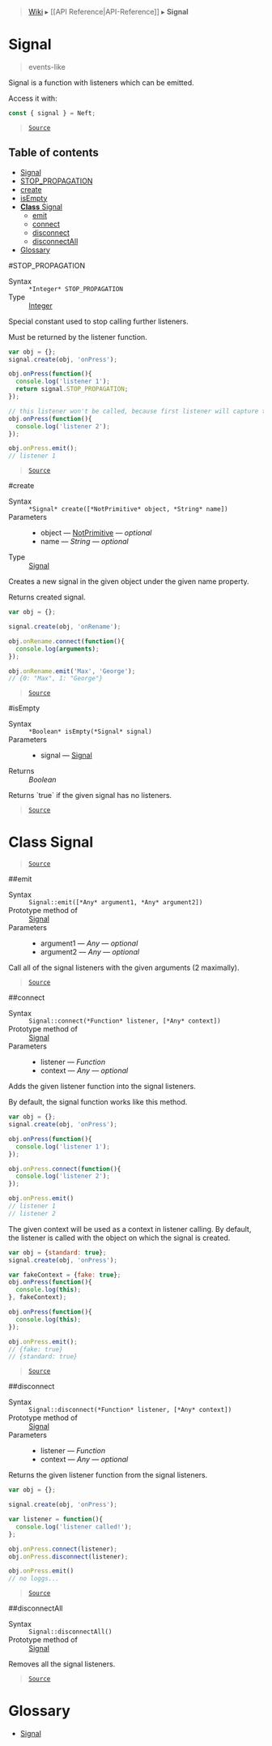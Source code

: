 > [Wiki](Home) ▸ [[API Reference|API-Reference]] ▸ **Signal**

# Signal

> events-like

Signal is a function with listeners which can be emitted.

Access it with:
```javascript
const { signal } = Neft;
```

> [`Source`](/Neft-io/neft/blob/e79ebc2b61607e795a53c22d1577605addf00689/src/signal/index.litcoffee#signal)

## Table of contents
* [Signal](#signal)
* [STOP_PROPAGATION](#stoppropagation)
* [create](#create)
* [isEmpty](#isempty)
* [**Class** Signal](#class-signal)
  * [emit](#emit)
  * [connect](#connect)
  * [disconnect](#disconnect)
  * [disconnectAll](#disconnectall)
* [Glossary](#glossary)

#STOP_PROPAGATION
<dl><dt>Syntax</dt><dd><code>&#x2A;Integer&#x2A; STOP_PROPAGATION</code></dd><dt>Type</dt><dd><a href="/Neft-io/neft/wiki/Utils-API#isinteger">Integer</a></dd></dl>
Special constant used to stop calling further listeners.

Must be returned by the listener function.

```javascript
var obj = {};
signal.create(obj, 'onPress');

obj.onPress(function(){
  console.log('listener 1');
  return signal.STOP_PROPAGATION;
});

// this listener won't be called, because first listener will capture this signal
obj.onPress(function(){
  console.log('listener 2');
});

obj.onPress.emit();
// listener 1
```

> [`Source`](/Neft-io/neft/blob/e79ebc2b61607e795a53c22d1577605addf00689/src/signal/index.litcoffee#stoppropagation)

#create
<dl><dt>Syntax</dt><dd><code>&#x2A;Signal&#x2A; create([&#x2A;NotPrimitive&#x2A; object, &#x2A;String&#x2A; name])</code></dd><dt>Parameters</dt><dd><ul><li>object — <a href="/Neft-io/neft/wiki/Utils-API#isprimitive">NotPrimitive</a> — <i>optional</i></li><li>name — <i>String</i> — <i>optional</i></li></ul></dd><dt>Type</dt><dd><a href="/Neft-io/neft/wiki/Signal-API#class-signal">Signal</a></dd></dl>
Creates a new signal in the given object under the given name property.

Returns created signal.

```javascript
var obj = {};

signal.create(obj, 'onRename');

obj.onRename.connect(function(){
  console.log(arguments);
});

obj.onRename.emit('Max', 'George');
// {0: "Max", 1: "George"}
```

> [`Source`](/Neft-io/neft/blob/e79ebc2b61607e795a53c22d1577605addf00689/src/signal/index.litcoffee#create)

#isEmpty
<dl><dt>Syntax</dt><dd><code>&#x2A;Boolean&#x2A; isEmpty(&#x2A;Signal&#x2A; signal)</code></dd><dt>Parameters</dt><dd><ul><li>signal — <a href="/Neft-io/neft/wiki/Signal-API#class-signal">Signal</a></li></ul></dd><dt>Returns</dt><dd><i>Boolean</i></dd></dl>
Returns `true` if the given signal has no listeners.

> [`Source`](/Neft-io/neft/blob/e79ebc2b61607e795a53c22d1577605addf00689/src/signal/index.litcoffee#isempty)

# **Class** Signal

> [`Source`](/Neft-io/neft/blob/e79ebc2b61607e795a53c22d1577605addf00689/src/signal/index.litcoffee#class-signal)

##emit
<dl><dt>Syntax</dt><dd><code>Signal::emit([&#x2A;Any&#x2A; argument1, &#x2A;Any&#x2A; argument2])</code></dd><dt>Prototype method of</dt><dd><a href="/Neft-io/neft/wiki/Signal-API#class-signal">Signal</a></dd><dt>Parameters</dt><dd><ul><li>argument1 — <i>Any</i> — <i>optional</i></li><li>argument2 — <i>Any</i> — <i>optional</i></li></ul></dd></dl>
Call all of the signal listeners with the given arguments (2 maximally).

> [`Source`](/Neft-io/neft/blob/e79ebc2b61607e795a53c22d1577605addf00689/src/signal/index.litcoffee#emit)

##connect
<dl><dt>Syntax</dt><dd><code>Signal::connect(&#x2A;Function&#x2A; listener, [&#x2A;Any&#x2A; context])</code></dd><dt>Prototype method of</dt><dd><a href="/Neft-io/neft/wiki/Signal-API#class-signal">Signal</a></dd><dt>Parameters</dt><dd><ul><li>listener — <i>Function</i></li><li>context — <i>Any</i> — <i>optional</i></li></ul></dd></dl>
Adds the given listener function into the signal listeners.

By default, the signal function works like this method.

```javascript
var obj = {};
signal.create(obj, 'onPress');

obj.onPress(function(){
  console.log('listener 1');
});

obj.onPress.connect(function(){
  console.log('listener 2');
});

obj.onPress.emit()
// listener 1
// listener 2
```

The given context will be used as a context in listener calling.
By default, the listener is called with the object on which the signal is created.

```javascript
var obj = {standard: true};
signal.create(obj, 'onPress');

var fakeContext = {fake: true};
obj.onPress(function(){
  console.log(this);
}, fakeContext);

obj.onPress(function(){
  console.log(this);
});

obj.onPress.emit();
// {fake: true}
// {standard: true}
```

> [`Source`](/Neft-io/neft/blob/e79ebc2b61607e795a53c22d1577605addf00689/src/signal/index.litcoffee#connect)

##disconnect
<dl><dt>Syntax</dt><dd><code>Signal::disconnect(&#x2A;Function&#x2A; listener, [&#x2A;Any&#x2A; context])</code></dd><dt>Prototype method of</dt><dd><a href="/Neft-io/neft/wiki/Signal-API#class-signal">Signal</a></dd><dt>Parameters</dt><dd><ul><li>listener — <i>Function</i></li><li>context — <i>Any</i> — <i>optional</i></li></ul></dd></dl>
Returns the given listener function from the signal listeners.

```javascript
var obj = {};

signal.create(obj, 'onPress');

var listener = function(){
  console.log('listener called!');
};

obj.onPress.connect(listener);
obj.onPress.disconnect(listener);

obj.onPress.emit()
// no loggs...
```

> [`Source`](/Neft-io/neft/blob/e79ebc2b61607e795a53c22d1577605addf00689/src/signal/index.litcoffee#disconnect)

##disconnectAll
<dl><dt>Syntax</dt><dd><code>Signal::disconnectAll()</code></dd><dt>Prototype method of</dt><dd><a href="/Neft-io/neft/wiki/Signal-API#class-signal">Signal</a></dd></dl>
Removes all the signal listeners.

> [`Source`](/Neft-io/neft/blob/e79ebc2b61607e795a53c22d1577605addf00689/src/signal/index.litcoffee#disconnectall)

# Glossary

- [Signal](#class-signal)

